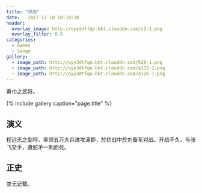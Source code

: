 ```yaml
---
title: "邓茂"
date:   2017-12-10 10:10:10
header:
  overlay_image: http://oyy3dtfqo.bkt.clouddn.com/s3-1.png
  overlay_filter: 0.5
categories:
  - Games
  - Sango
gallery:
  - image_path: http://oyy3dtfqo.bkt.clouddn.com/529-1.png
  - image_path: http://oyy3dtfqo.bkt.clouddn.com/a172-1.png
  - image_path: http://oyy3dtfqo.bkt.clouddn.com/a126-1.png
---
```


黄巾之武将。

{% include gallery caption="page.title" %}

## 演义

程远志之副将。率领五万大兵进攻涿郡，於初战中於刘备军对战。开战不久，与张飞交手，遭蛇矛一刺而死。

## 正史

並无记载。